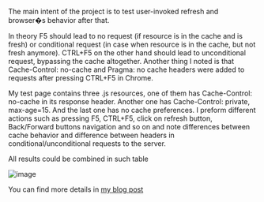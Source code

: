 The main intent of the project is to test user-invoked refresh and
browser�s behavior after that.

In theory F5 should lead to no request (if resource is in the cache and
is fresh) or conditional request (in case when resource is in the cache,
but not fresh anymore). CTRL+F5 on the other hand should lead to
unconditional request, bypassing the cache altogether. Another thing I
noted is that Cache-Control: no-cache and Pragma: no cache headers were
added to requests after pressing CTRL+F5 in Chrome.

My test page contains three .js resources, one of them has
Cache-Control: no-cache in its response header. Another one has
Cache-Control: private, max-age=15. And the last one has no cache
preferences. I preform different actions such as pressing F5, CTRL+F5,
click on refresh button, Back/Forward buttons navigation and so on and
note differences between cache behavior and difference between headers
in conditional/unconditional requests to the server.

All results could be combined in such table

![image][]

You can find more details in [my blog post][]

  [image]: http://podlipensky.com/wp-content/uploads/image_thumb_30.png
  [my blog post]: http://podlipensky.com/2012/03/behind-refresh-button/